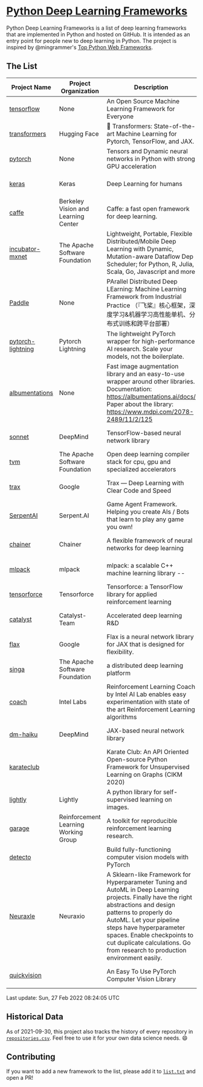 # [Python Deep Learning Frameworks](https://www.github.com/shimst3r/python-deep-learning-frameworks)

Python Deep Learning Frameworks is a list of deep learning frameworks that are implemented in Python and hosted on GitHub. It is intended as an entry point for people new to deep learning in Python. The project is inspired by @mingrammer's [Top Python Web Frameworks](https://github.com/mingrammer/python-web-framework-stars).

## The List

| Project Name | Project Organization | Description | Stars | Forks | Open Issues | Last Commit |
| ------------ | -------------------- | ----------- | ----: | ----: | ----------: | ----------- |
| [tensorflow](https://tensorflow.org) | None | An Open Source Machine Learning Framework for Everyone | 163153 | 86412 | 2602 | 0 day(s) ago |
| [transformers](https://huggingface.co/transformers) | Hugging Face | 🤗 Transformers: State-of-the-art Machine Learning for Pytorch, TensorFlow, and JAX. | 58653 | 13859 | 451 | 0 day(s) ago |
| [pytorch](https://pytorch.org) | None | Tensors and Dynamic neural networks in Python with strong GPU acceleration | 54213 | 15018 | 11337 | 0 day(s) ago |
| [keras](http://keras.io/) | Keras | Deep Learning for humans | 54211 | 19003 | 287 | 0 day(s) ago |
| [caffe](http://caffe.berkeleyvision.org/) | Berkeley Vision and Learning Center | Caffe: a fast open framework for deep learning. | 32280 | 18944 | 1178 | 0 day(s) ago |
| [incubator-mxnet](https://mxnet.apache.org) | The Apache Software Foundation | Lightweight, Portable, Flexible Distributed/Mobile Deep Learning with Dynamic, Mutation-aware Dataflow Dep Scheduler; for Python, R, Julia, Scala, Go, Javascript and more | 19871 | 6890 | 1981 | 0 day(s) ago |
| [Paddle](http://www.paddlepaddle.org/) | None | PArallel Distributed Deep LEarning: Machine Learning Framework from Industrial Practice （『飞桨』核心框架，深度学习&机器学习高性能单机、分布式训练和跨平台部署） | 17666 | 4292 | 2794 | 0 day(s) ago |
| [pytorch-lightning](https://pytorchlightning.ai) | Pytorch Lightning | The lightweight PyTorch wrapper for high-performance AI research. Scale your models, not the boilerplate. | 17465 | 2182 | 547 | 0 day(s) ago |
| [albumentations](https://albumentations.ai) | None | Fast image augmentation library and an easy-to-use wrapper around other libraries. Documentation:  https://albumentations.ai/docs/ Paper about the library: https://www.mdpi.com/2078-2489/11/2/125 | 9756 | 1257 | 269 | 0 day(s) ago |
| [sonnet](https://sonnet.dev/) | DeepMind | TensorFlow-based neural network library | 9203 | 1314 | 25 | 1 day(s) ago |
| [tvm](https://tvm.apache.org/) | The Apache Software Foundation | Open deep learning compiler stack for cpu, gpu and specialized accelerators | 7771 | 2400 | 357 | 0 day(s) ago |
| [trax](https://github.com/google/trax) | Google | Trax — Deep Learning with Clear Code and Speed | 6782 | 693 | 90 | 3 day(s) ago |
| [SerpentAI](http://serpent.ai) | Serpent.AI | Game Agent Framework. Helping you create AIs / Bots that learn to play any game you own! | 6174 | 726 | 2 | 0 day(s) ago |
| [chainer](https://chainer.org) | Chainer | A flexible framework of neural networks for deep learning | 5665 | 1380 | 9 | 6 day(s) ago |
| [mlpack](https://www.mlpack.org/) | mlpack | mlpack: a scalable C++ machine learning library --  | 3921 | 1413 | 86 | 3 day(s) ago |
| [tensorforce](https://github.com/tensorforce/tensorforce) | Tensorforce | Tensorforce: a TensorFlow library for applied reinforcement learning | 3101 | 520 | 6 | 1 day(s) ago |
| [catalyst](https://catalyst-team.com) | Catalyst-Team | Accelerated deep learning R&D | 2853 | 355 | 5 | 1 day(s) ago |
| [flax](https://github.com/google/flax) | Google | Flax is a neural network library for JAX that is designed for flexibility. | 2688 | 311 | 168 | 1 day(s) ago |
| [singa](https://github.com/apache/singa) | The Apache Software Foundation | a distributed deep learning platform | 2522 | 802 | 39 | 1 day(s) ago |
| [coach](https://intellabs.github.io/coach/) | Intel Labs | Reinforcement Learning Coach by Intel AI Lab enables easy experimentation with state of the art Reinforcement Learning algorithms | 2110 | 425 | 89 | 0 day(s) ago |
| [dm-haiku](https://dm-haiku.readthedocs.io) | DeepMind | JAX-based neural network library | 1761 | 136 | 40 | 1 day(s) ago |
| [karateclub](https://karateclub.readthedocs.io) |  | Karate Club: An API Oriented Open-source Python Framework for Unsupervised Learning on Graphs (CIKM 2020) | 1529 | 186 | 3 | 3 day(s) ago |
| [lightly](https://github.com/lightly-ai/lightly) | Lightly | A python library for self-supervised learning on images. | 1478 | 103 | 70 | 1 day(s) ago |
| [garage](https://github.com/rlworkgroup/garage) | Reinforcement Learning Working Group | A toolkit for reproducible reinforcement learning research. | 1405 | 248 | 222 | 3 day(s) ago |
| [detecto](https://detecto.readthedocs.io/) |  | Build fully-functioning computer vision models with PyTorch | 535 | 91 | 26 | 10 day(s) ago |
| [Neuraxle](https://www.neuraxle.org/) | Neuraxio | A Sklearn-like Framework for Hyperparameter Tuning and AutoML in Deep Learning projects. Finally have the right abstractions and design patterns to properly do AutoML. Let your pipeline steps have hyperparameter spaces. Enable checkpoints to cut duplicate calculations. Go from research to production environment easily. | 503 | 53 | 111 | 5 day(s) ago |
| [quickvision](https://github.com/oke-aditya/quickvision) |  | An Easy To Use PyTorch Computer Vision Library | 47 | 4 | 19 | 24 day(s) ago |

Last update: Sun, 27 Feb 2022 08:24:05 UTC

## Historical Data

As of 2021-09-30, this project also tracks the history of every repository in [`repositories.csv`](./repositories.csv). Feel free to use it for your own data science needs. :smile:

## Contributing

If you want to add a new framework to the list, please add it to [`list.txt`](./python-deep-learning-frameworks/list.txt) and open a PR!